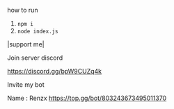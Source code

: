 how to run

1. `npm i`
2. `node index.js`

|support me|

Join server discord 

https://discord.gg/bpW9CUZq4k

Invite my bot

Name : Renzx
https://top.gg/bot/803243673495011370
